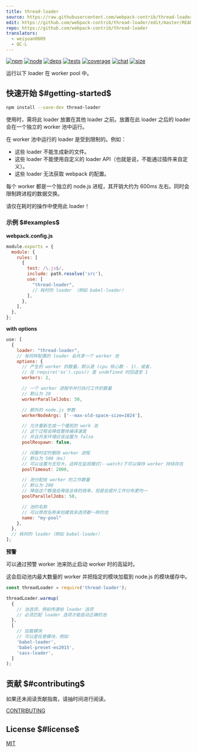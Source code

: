 ```yaml
---
title: thread-loader
source: https://raw.githubusercontent.com/webpack-contrib/thread-loader/master/README.md
edit: https://github.com/webpack-contrib/thread-loader/edit/master/README.md
repo: https://github.com/webpack-contrib/thread-loader
translators:
  - weiyuan0609
  - QC-L
---
```



[![npm][npm]][npm-url]
[![node][node]][node-url]
[![deps][deps]][deps-url]
[![tests][tests]][tests-url]
[![coverage][cover]][cover-url]
[![chat][chat]][chat-url]
[![size][size]][size-url]



运行以下 loader 在 worker pool 中。

## 快速开始 $#getting-started$

```bash
npm install --save-dev thread-loader
```

使用时，需将此 loader 放置在其他 loader 之前。放置在此 loader 之后的 loader 会在一个独立的 worker 池中运行。

在 worker 池中运行的 loader 是受到限制的。例如：

* 这些 loader 不能生成新的文件。
* 这些 loader 不能使用自定义的 loader API（也就是说，不能通过插件来自定义）。
* 这些 loader 无法获取 webpack 的配置。

每个 worker 都是一个独立的 node.js 进程，其开销大约为 600ms 左右。同时会限制跨进程的数据交换。

请仅在耗时的操作中使用此 loader！

### 示例 $#examples$

**webpack.config.js**

```js
module.exports = {
  module: {
    rules: [
      {
        test: /\.js$/,
        include: path.resolve('src'),
        use: [
          "thread-loader",
          // 耗时的 loader （例如 babel-loader）
        ],
      },
    ],
  },
};
```

**with options**

```js
use: [
  {
    loader: "thread-loader",
    // 有同样配置的 loader 会共享一个 worker 池
    options: {
      // 产生的 worker 的数量，默认是 (cpu 核心数 - 1)，或者，
      // 在 require('os').cpus() 是 undefined 时回退至 1
      workers: 2,

      // 一个 worker 进程中并行执行工作的数量
      // 默认为 20
      workerParallelJobs: 50,

      // 额外的 node.js 参数
      workerNodeArgs: ['--max-old-space-size=1024'],

      // 允许重新生成一个僵死的 work 池
      // 这个过程会降低整体编译速度
      // 并且开发环境应该设置为 false
      poolRespawn: false,

      // 闲置时定时删除 worker 进程
      // 默认为 500（ms）
      // 可以设置为无穷大，这样在监视模式(--watch)下可以保持 worker 持续存在
      poolTimeout: 2000,

      // 池分配给 worker 的工作数量
      // 默认为 200
      // 降低这个数值会降低总体的效率，但是会提升工作分布更均一
      poolParallelJobs: 50,

      // 池的名称
      // 可以修改名称来创建其余选项都一样的池
      name: "my-pool"
    },
  },
  // 耗时的 loader（例如 babel-loader）
];
```

**预警**

可以通过预警 worker 池来防止启动 worker 时的高延时。

这会启动池内最大数量的 worker 并把指定的模块加载到 node.js 的模块缓存中。

```js
const threadLoader = require('thread-loader');

threadLoader.warmup(
  {
    // 池选项，例如传递给 loader 选项
    // 必须匹配 loader 选项才能启动正确的池
  },
  [
    // 加载模块
    // 可以是任意模块，例如
    'babel-loader',
    'babel-preset-es2015',
    'sass-loader',
  ]
);
```

## 贡献 $#contributing$

如果还未阅读贡献指南，请抽时间进行阅读。

[CONTRIBUTING](https://github.com/webpack-contrib/thread-loader/blob/master/.github/CONTRIBUTING.md)

## License $#license$

[MIT](https://github.com/webpack-contrib/thread-loader/blob/master/LICENSE)

[npm]: https://img.shields.io/npm/v/thread-loader.svg
[npm-url]: https://npmjs.com/package/thread-loader
[node]: https://img.shields.io/node/v/thread-loader.svg
[node-url]: https://nodejs.org
[deps]: https://david-dm.org/webpack-contrib/thread-loader.svg
[deps-url]: https://david-dm.org/webpack-contrib/thread-loader
[tests]: https://github.com/webpack-contrib/thread-loader/workflows/thread-loader/badge.svg
[tests-url]: https://github.com/webpack-contrib/thread-loader/actions
[cover]: https://codecov.io/gh/webpack-contrib/thread-loader/branch/master/graph/badge.svg
[cover-url]: https://codecov.io/gh/webpack-contrib/thread-loader
[chat]: https://badges.gitter.im/webpack/webpack.svg
[chat-url]: https://gitter.im/webpack/webpack
[size]: https://packagephobia.now.sh/badge?p=thread-loader
[size-url]: https://packagephobia.now.sh/result?p=thread-loader
